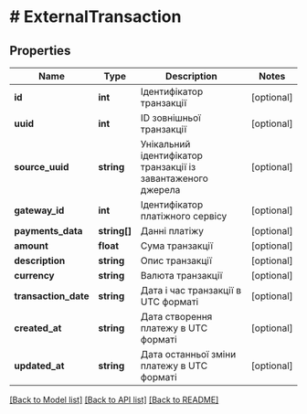 # # ExternalTransaction

## Properties

Name | Type | Description | Notes
------------ | ------------- | ------------- | -------------
**id** | **int** | Ідентифікатор транзакції | [optional]
**uuid** | **int** | ID зовнішньої транзакції | [optional]
**source_uuid** | **string** | Унікальний ідентифікатор транзакції із завантаженого джерела | [optional]
**gateway_id** | **int** | Ідентифікатор платіжного сервісу | [optional]
**payments_data** | **string[]** | Данні платіжу | [optional]
**amount** | **float** | Сума транзакції | [optional]
**description** | **string** | Опис транзакції | [optional]
**currency** | **string** | Валюта транзакції | [optional]
**transaction_date** | **string** | Дата і час транзакції в UTC форматі | [optional]
**created_at** | **string** | Дата створення платежу в UTC форматі | [optional]
**updated_at** | **string** | Дата останньої зміни платежу в UTC форматі | [optional]

[[Back to Model list]](../../README.md#models) [[Back to API list]](../../README.md#endpoints) [[Back to README]](../../README.md)

